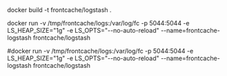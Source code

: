 docker build -t frontcache/logstash .


docker run -v /tmp/frontcache/logs:/var/log/fc  -p 5044:5044 -e LS_HEAP_SIZE="1g" -e LS_OPTS="--no-auto-reload"  --name=frontcache-logstash frontcache/logstash

#docker run -v /tmp/frontcache/logs:/var/log/fc  -p 5044:5044 -e LS_HEAP_SIZE="1g" -e LS_OPTS="--no-auto-reload"  --name=frontcache-logstash frontcache/logstash

